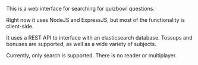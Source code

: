 This is a web interface for searching for quizbowl questions. 

Right now it uses NodeJS and ExpressJS, but most of the functionality is client-side.

It uses a REST API to interface with an elasticsearch database. Tossups and bonuses are supported, as well as a wide variety of subjects. 

Currently, only search is supported. There is no reader or multiplayer.
